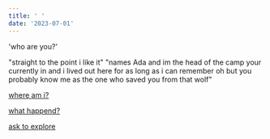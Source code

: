 ```yaml
---
title: ' '
date: '2023-07-01'
---
```


'who are you?'

"straight to the point i like it"
"names Ada and im the head of the camp your currently in and i lived out here for as long as i can remember oh but you probably know me as the one who saved you from that wolf"


[where am i?](d2)

[what happend?](d3)

[ask to explore](d5)
